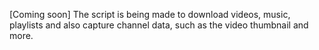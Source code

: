 [Coming soon] The script is being made to download videos, music, playlists and also capture channel data, such as the video thumbnail and more.
